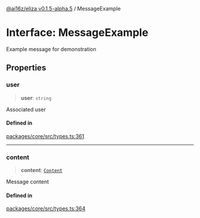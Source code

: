 [@ai16z/eliza v0.1.5-alpha.5](../index.md) / MessageExample

# Interface: MessageExample

Example message for demonstration

## Properties

### user

> **user**: `string`

Associated user

#### Defined in

[packages/core/src/types.ts:361](https://github.com/ai16z/eliza/blob/main/packages/core/src/types.ts#L361)

***

### content

> **content**: [`Content`](Content.md)

Message content

#### Defined in

[packages/core/src/types.ts:364](https://github.com/ai16z/eliza/blob/main/packages/core/src/types.ts#L364)
